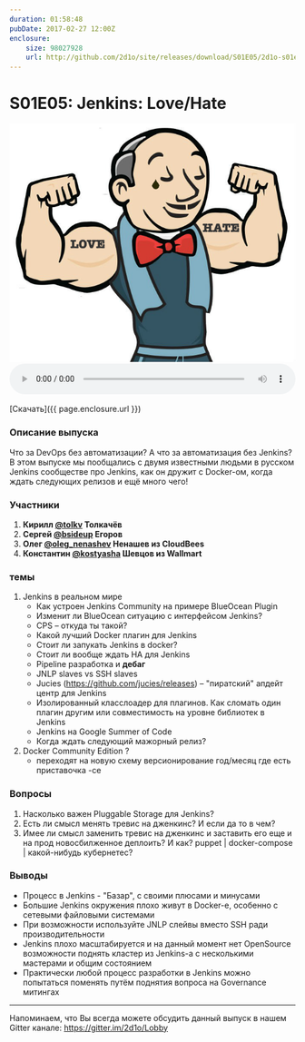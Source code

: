 ```yaml
---
duration: 01:58:48
pubDate: 2017-02-27 12:00Z
enclosure:
    size: 98027928
    url: http://github.com/2d1o/site/releases/download/S01E05/2d1o-s01e05.mp3
---
```

# S01E05: Jenkins: Love/Hate

<center>
<img src="s01e05/cover.png"></img>
</center>

<audio style="width: 100%" preload='auto' controls>
    <source src="{{ page.enclosure.url }}" />
</audio>

[Скачать]({{ page.enclosure.url }})

### Описание выпуска
Что за DevOps без автоматизации? А что за автоматизация без Jenkins? В этом выпуске мы пообщались с двумя известными людьми в русском Jenkins сообществе про Jenkins, как он дружит с Docker-ом, когда ждать следующих релизов и ещё много чего! 

### Участники

1. **Кирилл [@tolkv](https://twitter.com/tolkv) Толкачёв**
2. **Сергей [@bsideup](https://twitter.com/bsideup) Егоров**
3. **Олег [@oleg_nenashev](https://twitter.com/@oleg_nenashev) Ненашев из CloudBees**
4. **Константин [@kostyasha](https://twitter.com/kostyasha) Шевцов из Wallmart**

### темы

1. Jenkins в реальном мире
    * Как устроен Jenkins Community на примере BlueOcean Plugin
    * Изменит ли BlueOcean ситуацию с интерфейсом Jenkins?
    * CPS – откуда ты такой?
    * Какой лучший Docker плагин для Jenkins
    * Стоит ли запукать Jenkins в docker?
    * Стоит ли вообще ждать HA для Jenkins
    * Pipeline разработка и **дебаг**
    * JNLP slaves vs SSH slaves
    * Jucies (https://github.com/jucies/releases) – "пиратский" апдейт центр для Jenkins
    * Изолированный класслоадер для плагинов. Как сломать один плагин другим или совместимость на уровне библиотек в Jenkins
    * Jenkins на Google Summer of Code
    * Когда ждать следующий мажорный релиз?
2. Docker Community Edition ?
    * переходят на новую схему версионирование год/месяц где есть приставочка -ce

### Вопросы

1. Насколько важен Pluggable Storage для Jenkins?
2. Есть ли смысл менять тревис на дженкинс? И если да то в чем?
3. Имее ли смысл заменить тревис на дженкинс и заставить его еще и на прод новосбилженное деплоить? И как? puppet | docker-compose | какой-нибудь кубернетес?

### Выводы

* Процесс в Jenkins - "Базар", с своими плюсами и минусами
* Большие Jenkins окружения плохо живут в Docker-е, особенно с сетевыми файловыми системами
* При возможности используйте JNLP слейвы вместо SSH ради производительности
* Jenkins плохо масштабируется и на данный момент нет OpenSource возможности поднять кластер из Jenkins-а с несколькими мастерами и общим состоянием
* Практически любой процесс разработки в Jenkins можно попытаться поменять путём поднятия вопроса на Governance митингах

----
Напоминаем, что Вы всегда можете обсудить данный выпуск в нашем Gitter канале: https://gitter.im/2d1o/Lobby
